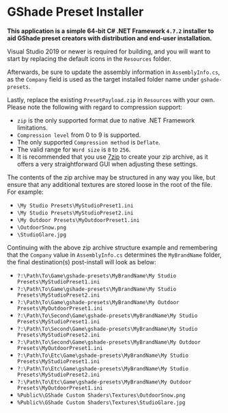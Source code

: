 # GShade Preset Installer
**This application is a simple 64-bit C# .NET Framework `4.7.2` installer to aid GShade preset creators with distribution and end-user installation.**

Visual Studio 2019 or newer is required for building, and you will want to start by replacing the default icons in the `Resources` folder.

Afterwards, be sure to update the assembly information in `AssemblyInfo.cs`, as the `Company` field is used as the target installed folder name under `gshade-presets`.

Lastly, replace the existing `PresetPayload.zip` in `Resources` with your own. Please note the following with regard to compression support:
 * `zip` is the only supported format due to native .NET Framework limitations.
 * `Compression level` from 0 to 9 is supported.
 * The only supported `Compression method` is `Deflate`.
 * The valid range for `Word size` is `8` to `256`.
 * It is recommended that you use [7zip](https://www.7-zip.org/) to create your zip archive, as it offers a very straightforward GUI when adjusting these settings.

The contents of the zip archive may be structured in any way you like, but ensure that any additional textures are stored loose in the root of the file. For example:
 * `\My Studio Presets\MyStudioPreset1.ini`
 * `\My Studio Presets\MyStudioPreset2.ini`
 * `\My Outdoor Presets\MyOutdoorPreset1.ini`
 * `\OutdoorSnow.png`
 * `\StudioGlare.jpg`

Continuing with the above zip archive structure example and remembering that the `Company` value in `AssemblyInfo.cs` determines the `MyBrandName` folder, the final destination(s) post-install will look as below:
 * `?:\Path\To\Game\gshade-presets\MyBrandName\My Studio Presets\MyStudioPreset1.ini`
 * `?:\Path\To\Game\gshade-presets\MyBrandName\My Studio Presets\MyStudioPreset2.ini`
 * `?:\Path\To\Game\gshade-presets\MyBrandName\My Outdoor Presets\MyOutdoorPreset1.ini`
 * `?:\Path\To\Second\Game\gshade-presets\MyBrandName\My Studio Presets\MyStudioPreset1.ini`
 * `?:\Path\To\Second\Game\gshade-presets\MyBrandName\My Studio Presets\MyStudioPreset2.ini`
 * `?:\Path\To\Second\Game\gshade-presets\MyBrandName\My Outdoor Presets\MyOutdoorPreset1.ini`
 * `?:\Path\To\Etc\Game\gshade-presets\MyBrandName\My Studio Presets\MyStudioPreset1.ini`
 * `?:\Path\To\Etc\Game\gshade-presets\MyBrandName\My Studio Presets\MyStudioPreset2.ini`
 * `?:\Path\To\Etc\Game\gshade-presets\MyBrandName\My Outdoor Presets\MyOutdoorPreset1.ini`
 * `%Public%\GShade Custom Shaders\Textures\OutdoorSnow.png`
 * `%Public%\GShade Custom Shaders\Textures\StudioGlare.jpg`
